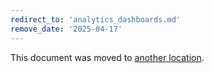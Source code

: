 ```yaml
---
redirect_to: 'analytics_dashboards.md'
remove_date: '2025-04-17'
---
```


<!-- markdownlint-disable -->

This document was moved to [another location](analytics_dashboards.md).

<!-- This redirect file can be deleted after <2025-04-17>. -->
<!-- Redirects that point to other docs in the same project expire in three months. -->
<!-- Redirects that point to docs in a different project or site (link is not relative and starts with `https:`) expire in one year. -->
<!-- Before deletion, see: https://docs.gitlab.com/ee/development/documentation/redirects.html -->
